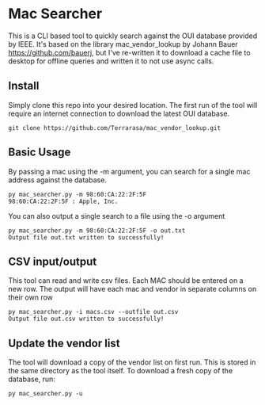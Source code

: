 Mac Searcher
=================

This is a CLI based tool to quickly search against the OUI database provided by IEEE. It's based on the library mac_vendor_lookup by Johann Bauer https://github.com/bauerj, but I've re-written it to download a cache file to desktop for offline queries and written it to not use async calls. 

## Install

Simply clone this repo into your desired location. The first run of the tool will require an internet connection to download the latest OUI database.

```git
git clone https://github.com/Terrarasa/mac_vendor_lookup.git
```

## Basic Usage

By passing a mac using the -m argument, you can search for a single mac address against the database.

```cli
py mac_searcher.py -m 98:60:CA:22:2F:5F
98:60:CA:22:2F:5F : Apple, Inc.
```

You can also output a single search to a file using the -o argument

```cli
py mac_searcher.py -m 98:60:CA:22:2F:5F -o out.txt
Output file out.txt written to successfully!
```

## CSV input/output

This tool can read and write csv files. Each MAC should be entered on a new row. The output will have each mac and vendor in separate columns on their own row

```cli
py mac_searcher.py -i macs.csv --outfile out.csv
Output file out.csv written to successfully!
```

## Update the vendor list

The tool will download a copy of the vendor list on first run. This is stored in the same directory as the tool itself. To download a fresh copy of the database, run:

```cli
py mac_searcher.py -u
```
